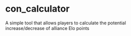 # con_calculator
A simple tool that allows players to calculate the potential increase/decrease of alliance Elo points
